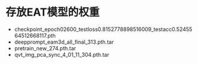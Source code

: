 # 存放EAT模型的权重
+ checkpoint_epoch02600_testloss0.8152778898516009_testacc0.5245564512668117.pth
+ deepprompt_eam3d_all_final_313.pth.tar
+ pretrain_new_274.pth.tar
+ qvt_img_pca_sync_4_01_11_304.pth.tar
